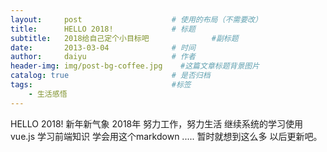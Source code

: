 ```yaml
---
layout:     post                    # 使用的布局（不需要改）
title:      HELLO 2018!             # 标题 
subtitle:   2018给自己定个小目标吧              #副标题
date:       2013-03-04              # 时间
author:     daiyu                   # 作者
header-img: img/post-bg-coffee.jpg    #这篇文章标题背景图片
catalog: true                       # 是否归档
tags:                               #标签
    - 生活感悟   
---
```


HELLO 2018!
新年新气象
2018年
努力工作，努力生活
继续系统的学习使用vue.js  学习前端知识
学会用这个markdown
.....
暂时就想到这么多 以后更新吧。